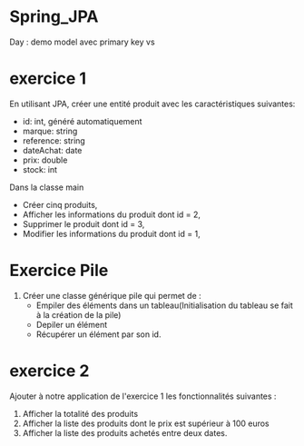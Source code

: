 # Spring_JPA
Day : demo model avec primary key vs 
# exercice 1

En utilisant JPA, créer une entité produit avec les caractéristiques suivantes:
- id: int, généré automatiquement
- marque: string
- reference: string
- dateAchat: date
- prix: double
- stock: int

Dans la classe main
- Créer cinq produits,
- Afficher les informations du produit dont id = 2,
- Supprimer le produit dont id = 3,
- Modifier les informations du produit dont id = 1,

# Exercice Pile

1. Créer une classe générique pile qui permet de :
    - Empiler des éléments dans un tableau(Initialisation du tableau se fait à la création de la pile)
    - Depiler un élément
    - Récupérer un élément par son id.

# exercice 2

Ajouter à notre application de l'exercice 1 les fonctionnalités suivantes :

1. Afficher la totalité des produits
2. Afficher la liste des produits dont le prix est supérieur à 100 euros
3. Afficher la liste des produits achetés entre deux dates.
